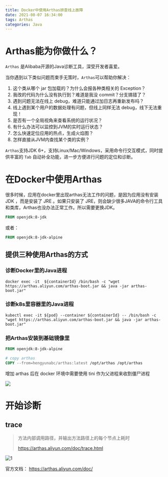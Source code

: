 ```yaml
---
title: Docker中使用Arthas排查线上故障
date: 2021-08-07 16:34:00
tags: Arthas
categories: Java
---
```


# Arthas能为你做什么？

`Arthas` 是Alibaba开源的Java诊断工具，深受开发者喜爱。<!-- more -->

当你遇到以下类似问题而束手无策时，`Arthas`可以帮助你解决：

1. 这个类从哪个 jar 包加载的？为什么会报各种类相关的 Exception？
2. 我改的代码为什么没有执行到？难道是我没 commit？分支搞错了？
3. 遇到问题无法在线上 debug，难道只能通过加日志再重新发布吗？
4. 线上遇到某个用户的数据处理有问题，但线上同样无法 debug，线下无法重现！
5. 是否有一个全局视角来查看系统的运行状况？
6. 有什么办法可以监控到JVM的实时运行状态？
7. 怎么快速定位应用的热点，生成火焰图？
8. 怎样直接从JVM内查找某个类的实例？

`Arthas`支持JDK 6+，支持Linux/Mac/Windows，采用命令行交互模式，同时提供丰富的 `Tab` 自动补全功能，进一步方便进行问题的定位和诊断。

# 在Docker中使用Arthas

很多时候，应用在docker里出现arthas无法工作的问题，是因为应用没有安装 JDK ，而是安装了 JRE 。如果只安装了 JRE，则会缺少很多JAVA的命令行工具和类库，Arthas也没办法正常工作。所以需要更换JDK。

```dockerfile
FROM openjdk:8-jdk
```

或者：

```dockerfile
FROM openjdk:8-jdk-alpine
```

## 提供三种使用Arthas的方式

### 诊断Docker里的Java进程

```shell
docker exec -it  ${containerId} /bin/bash -c "wget https://arthas.aliyun.com/arthas-boot.jar && java -jar arthas-boot.jar"
```

### 诊断k8s里容器里的Java进程

```shell
kubectl exec -it ${pod} --container ${containerId} -- /bin/bash -c "wget https://arthas.aliyun.com/arthas-boot.jar && java -jar arthas-boot.jar"
```

### 把Arthas安装到基础镜像里

```dockerfile
FROM openjdk:8-jdk-alpine

# copy arthas
COPY --from=hengyunabc/arthas:latest /opt/arthas /opt/arthas
```

增加 arthas 后在 docker 环境中需要使用 tini 作为父进程来收割僵尸进程

![](https://p.pstatp.com/origin/pgc-image/91a4596505224aeaa5836f18d180f754)

# 开始诊断

## trace

> 方法内部调用路径，并输出方法路径上的每个节点上耗时
>
> https://arthas.aliyun.com/doc/trace.html

![1](https://p.pstatp.com/origin/pgc-image/643ca064e703417f92b4650c2d430d5d)

官方文档： https://arthas.aliyun.com/doc/


